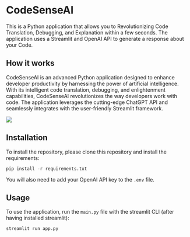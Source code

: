# CodeSenseAI



This is a Python application that allows you to Revolutionizing Code Translation, Debugging, and Explanation within a few seconds. The application uses a Streamlit and OpenAI API to generate a response about your Code.


## How it works

CodeSenseAI is an advanced Python application designed to enhance developer productivity by harnessing the power of artificial intelligence. With its intelligent code translation, debugging, and enlightenment capabilities, CodeSenseAI revolutionizes the way developers work with code. The application leverages the cutting-edge ChatGPT API and seamlessly integrates with the user-friendly Streamlit framework.

![](https://github.com/Anas436/CodeSense-AI/blob/main/demo.gif)

## Installation

To install the repository, please clone this repository and install the requirements:

```
pip install -r requirements.txt
```

You will also need to add your OpenAI API key to the `.env` file.

## Usage

To use the application, run the `main.py` file with the streamlit CLI (after having installed streamlit): 

```
streamlit run app.py
```
